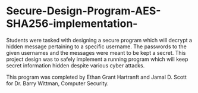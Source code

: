 # Secure-Design-Program-AES-SHA256-implementation-
Students were tasked with designing a secure program which will decrypt a hidden message pertaining to a specific username. The passwords to the given usernames and the messages were meant to be kept a secret. This project design was to safely implement a running program which will keep secret information hidden despite various cyber attacks.

This program was completed by Ethan Grant Hartranft and Jamal D. Scott for Dr. Barry Wittman, Computer Security.
